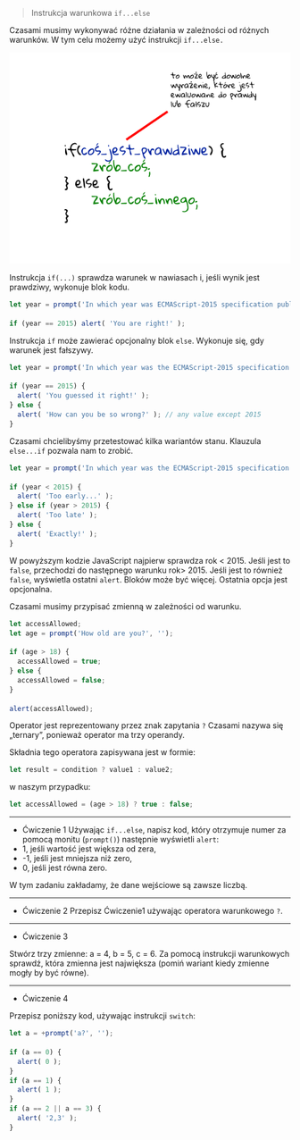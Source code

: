 > Instrukcja warunkowa `if...else`

Czasami musimy wykonywać różne działania w zależności od różnych warunków. W tym celu możemy użyć instrukcji `if...else.`

![if...else](if.png)


Instrukcja `if(...)` sprawdza warunek w nawiasach i, jeśli wynik jest prawdziwy, wykonuje blok kodu.

```js
let year = prompt('In which year was ECMAScript-2015 specification published?', '');

if (year == 2015) alert( 'You are right!' );
```

Instrukcja `if` może zawierać opcjonalny blok `else`. Wykonuje się, gdy warunek jest fałszywy.

```js
let year = prompt('In which year was the ECMAScript-2015 specification published?', '');

if (year == 2015) {
  alert( 'You guessed it right!' );
} else {
  alert( 'How can you be so wrong?' ); // any value except 2015
}
```

Czasami chcielibyśmy przetestować kilka wariantów stanu. Klauzula `else...if` pozwala nam to zrobić.

```js
let year = prompt('In which year was the ECMAScript-2015 specification published?', '');

if (year < 2015) {
  alert( 'Too early...' );
} else if (year > 2015) {
  alert( 'Too late' );
} else {
  alert( 'Exactly!' );
}
```
W powyższym kodzie JavaScript najpierw sprawdza rok < 2015. Jeśli jest to `false`, przechodzi do następnego warunku rok> 2015. Jeśli jest to również `false`, wyświetla ostatni `alert`. Bloków może być więcej. Ostatnia opcja jest opcjonalna.


Czasami musimy przypisać zmienną w zależności od warunku.


```js
let accessAllowed;
let age = prompt('How old are you?', '');

if (age > 18) {
  accessAllowed = true;
} else {
  accessAllowed = false;
}

alert(accessAllowed);
```
Operator jest reprezentowany przez znak zapytania `?` Czasami nazywa się „ternary”, ponieważ operator ma trzy operandy. 

Składnia tego operatora zapisywana jest w formie:

```js
let result = condition ? value1 : value2;
```

w naszym przypadku:

```js
let accessAllowed = (age > 18) ? true : false;
```

--- 

- Ćwiczenie 1
Używając `if...else`, napisz kod, który otrzymuje numer za pomocą monitu (`prompt()`) następnie wyświetli `alert`:  
- 1, jeśli wartość jest większa od zera,  
- -1, jeśli jest mniejsza niż zero, 
- 0, jeśli jest równa zero. 

W tym zadaniu zakładamy, że dane wejściowe są zawsze liczbą.

---

- Ćwiczenie 2
Przepisz Ćwiczenie1 używając operatora warunkowego `?`.

---

- Ćwiczenie 3

Stwórz trzy zmienne: a = 4, b = 5, c = 6. Za pomocą instrukcji warunkowych sprawdź, która zmienna jest największa (pomiń wariant kiedy zmienne mogły by być równe).

---

- Ćwiczenie 4

Przepisz poniższy kod, używając instrukcji `switch`:

```js
let a = +prompt('a?', '');

if (a == 0) {
  alert( 0 );
}
if (a == 1) {
  alert( 1 );
}
if (a == 2 || a == 3) {
  alert( '2,3' );
}

```
